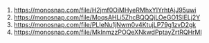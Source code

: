 1. https://monosnap.com/file/H2jmf0OiMHyeRMhxYIYrhtAjJ95uwi
2. https://monosnap.com/file/MoqsAHLi5ZhcBQQQjLOeGO1SIELj2Y
3. https://monosnap.com/file/PLIeNu1jNwm0v4KtujLP79g1zvD2gk
4. https://monosnap.com/file/MkInmzzPOQeXNkwdPptayZrtRQHrMl
